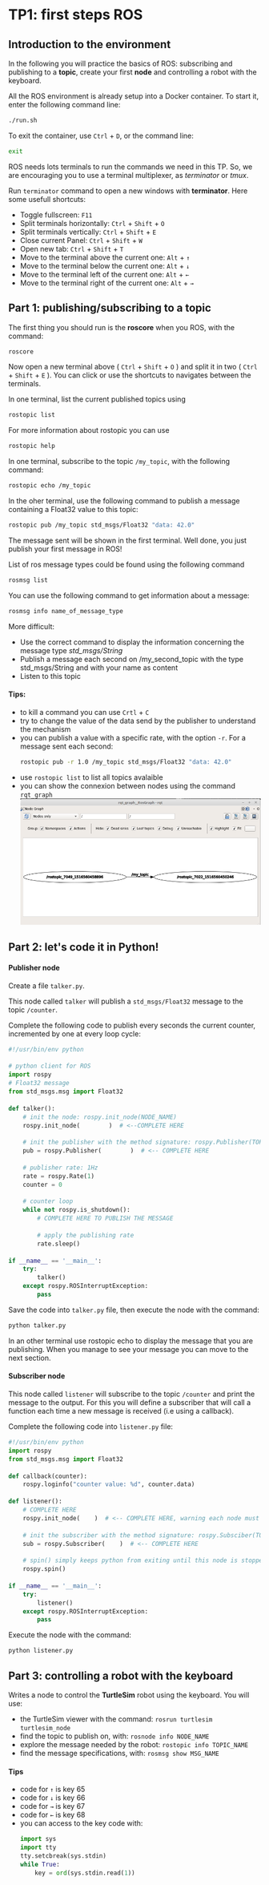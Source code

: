# TP1: first steps ROS
## Introduction to the environment
In the following you will practice the basics of ROS: subscribing and publishing to a **topic**, create your first **node** and controlling a robot with the keyboard.

All the ROS environment is already setup into a Docker container. To start it, enter the following command line:
```sh
./run.sh
```
To exit the container, use `Ctrl` + `D`, or the command line:
```sh
exit
```

ROS needs lots terminals to run the commands we need in this TP. So, we are encouraging you to use a terminal multiplexer, as *terminator* or *tmux*.

Run `terminator` command to open a new windows with **terminator**. Here some usefull shortcuts:

- Toggle fullscreen: `F11`
- Split terminals horizontally: `Ctrl` + `Shift` + `O`
- Split terminals vertically: `Ctrl` + `Shift` + `E`
- Close current Panel: `Ctrl` + `Shift` + `W`
- Open new tab: `Ctrl` + `Shift` + `T`
- Move to the terminal above the current one: `Alt` + `↑`
- Move to the terminal below the current one: `Alt` + `↓`
- Move to the terminal left of the current one: `Alt` + `←`
- Move to the terminal right of the current one: `Alt` + `→`


## Part 1: publishing/subscribing to a topic
The first thing you should run is the **roscore** when you ROS, with the command:
```sh
roscore
```

Now open a new terminal above ( `Ctrl` + `Shift` + `O` ) and split it in two ( `Ctrl` + `Shift` + `E` ). You can click or use the shortcuts to navigates between the terminals.

In one terminal, list the current published topics using
```sh
rostopic list
```

For more information about rostopic you can use
```sh
rostopic help
```

In one terminal, subscribe to the topic `/my_topic`, with the following command:
```sh
rostopic echo /my_topic
```

In the oher terminal, use the following command to publish a message containing a Float32 value to this topic:
```sh
rostopic pub /my_topic std_msgs/Float32 "data: 42.0"
```

The message sent will be shown in the first terminal. Well done, you just publish your first message in ROS!

List of ros message types could be found using the following command
```sh
rosmsg list
```

You can use the following command to get information about a message:
```sh
rosmsg info name_of_message_type
```

More difficult:
- Use the correct command to display the information concerning the message type *std_msgs/String*
- Publish a message each second on /my_second_topic with the type std_msgs/String and with your name as content
- Listen to this topic


#### Tips:
- to kill a command you can use `Crtl` + `C`
- try to change the value of the data send by the publisher to understand the mechanism
- you can publish a value with a specific rate, with the option `-r`. For a message sent each second:
  ```sh
  rostopic pub -r 1.0 /my_topic std_msgs/Float32 "data: 42.0"
  ```
- use `rostopic list` to list all topics avalaible
- you can show the connexion between nodes using the command `rqt_graph`
  ![rqt graph](static/pub_sub.png)


## Part 2: let's code it in Python!
#### Publisher node
Create a file `talker.py`.

This node called `talker` will publish a `std_msgs/Float32` message to the topic `/counter`.

Complete the following code to publish every seconds the current counter, incremented by one at every loop cycle:

```python
#!/usr/bin/env python

# python client for ROS
import rospy
# Float32 message
from std_msgs.msg import Float32

def talker():
    # init the node: rospy.init_node(NODE_NAME)
    rospy.init_node(        )  # <--COMPLETE HERE

    # init the publisher with the method signature: rospy.Publisher(TOPIC_NAME, MESSAGE_TYPE, QUEUE_SIZE)
    pub = rospy.Publisher(        )  # <-- COMPLETE HERE

    # publisher rate: 1Hz
    rate = rospy.Rate(1)
    counter = 0

    # counter loop
    while not rospy.is_shutdown():
        # COMPLETE HERE TO PUBLISH THE MESSAGE

        # apply the publishing rate
        rate.sleep()

if __name__ == '__main__':
    try:
        talker()
    except rospy.ROSInterruptException:
        pass
```

Save the code into `talker.py` file, then execute the node with the command:
```sh
python talker.py
```

In an other terminal use rostopic echo to display the message that you are publishing. When you manage to see your message you can move to the next section.


#### Subscriber node
This node called `listener` will subscribe to the topic `/counter` and print the message to the output.
For this you will define a subscriber that will call a function each time a new message is received (i.e using a callback).

Complete the following code into `listener.py` file:

```python
#!/usr/bin/env python
import rospy
from std_msgs.msg import Float32

def callback(counter):
    rospy.loginfo("counter value: %d", counter.data)

def listener():
    # COMPLETE HERE
    rospy.init_node(    )  # <-- COMPLETE HERE, warning each node must have an unique name

    # init the subscriber with the method signature: rospy.Subsciber(TOPIC_NAME, MESSAGE_TYPE, CALLBACK_METHOD)
    sub = rospy.Subscriber(    )  # <-- COMPLETE HERE

    # spin() simply keeps python from exiting until this node is stopped
    rospy.spin()

if __name__ == '__main__':
    try:
        listener()
    except rospy.ROSInterruptException:
        pass
```

Execute the node with the command:
```sh
python listener.py
```


## Part 3: controlling a robot with the keyboard
Writes a node to control the **TurtleSim** robot using the keyboard. You will use:
- the TurtleSim viewer with the command: `rosrun turtlesim turtlesim_node`
- find the topic to publish on, with: `rosnode info NODE_NAME`
- explore the message needed by the robot: `rostopic info TOPIC_NAME`
- find the message specifications, with: `rosmsg show MSG_NAME`

#### Tips
- code for `↑` is key 65
- code for `↓` is key 66
- code for `→` is key 67
- code for `←` is key 68
- you can access to the key code with:
  ```python
  import sys
  import tty
  tty.setcbreak(sys.stdin)
  while True:
      key = ord(sys.stdin.read(1))
  ```
